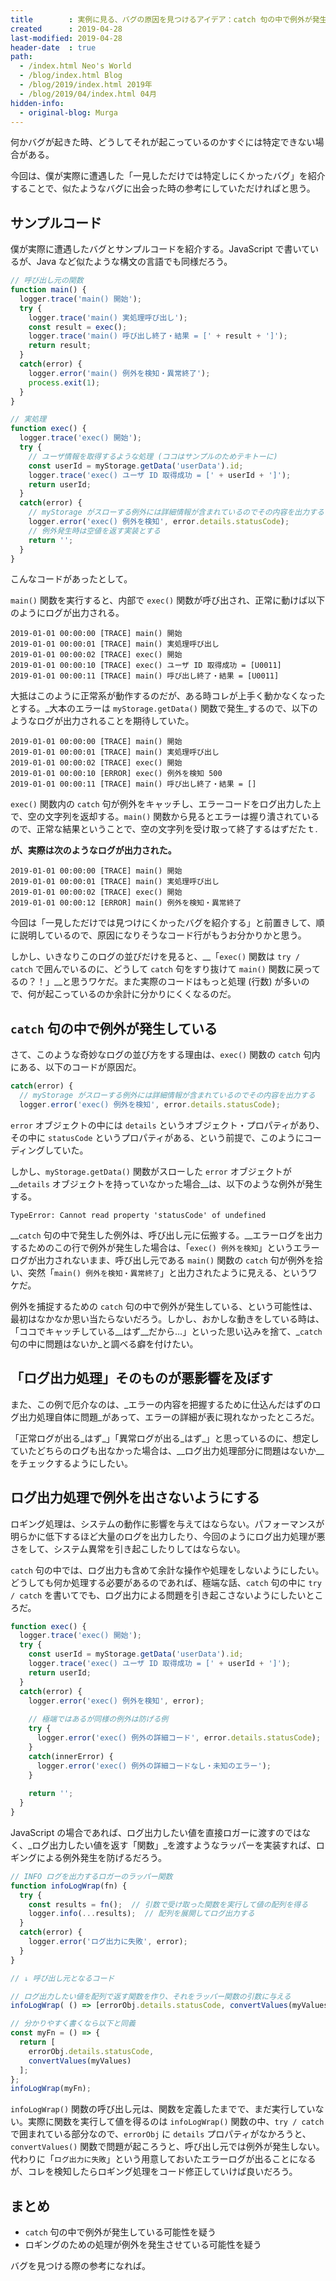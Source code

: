 ```yaml
---
title        : 実例に見る、バグの原因を見つけるアイデア：catch 句の中で例外が発生している
created      : 2019-04-28
last-modified: 2019-04-28
header-date  : true
path:
  - /index.html Neo's World
  - /blog/index.html Blog
  - /blog/2019/index.html 2019年
  - /blog/2019/04/index.html 04月
hidden-info:
  - original-blog: Murga
---
```


何かバグが起きた時、どうしてそれが起こっているのかすぐには特定できない場合がある。

今回は、僕が実際に遭遇した「一見しただけでは特定しにくかったバグ」を紹介することで、似たようなバグに出会った時の参考にしていただければと思う。

## サンプルコード

僕が実際に遭遇したバグとサンプルコードを紹介する。JavaScript で書いているが、Java など似たような構文の言語でも同様だろう。

```javascript
// 呼び出し元の関数
function main() {
  logger.trace('main() 開始');
  try {
    logger.trace('main() 実処理呼び出し');
    const result = exec();
    logger.trace('main() 呼び出し終了・結果 = [' + result + ']');
    return result;
  }
  catch(error) {
    logger.error('main() 例外を検知・異常終了');
    process.exit(1);
  }
}

// 実処理
function exec() {
  logger.trace('exec() 開始');
  try {
    // ユーザ情報を取得するような処理 (ココはサンプルのためテキトーに)
    const userId = myStorage.getData('userData').id;
    logger.trace('exec() ユーザ ID 取得成功 = [' + userId + ']');
    return userId;
  }
  catch(error) {
    // myStorage がスローする例外には詳細情報が含まれているのでその内容を出力する
    logger.error('exec() 例外を検知', error.details.statusCode);
    // 例外発生時は空値を返す実装とする
    return '';
  }
}
```

こんなコードがあったとして。

`main()` 関数を実行すると、内部で `exec()` 関数が呼び出され、正常に動けば以下のようにログが出力される。

```
2019-01-01 00:00:00 [TRACE] main() 開始
2019-01-01 00:00:01 [TRACE] main() 実処理呼び出し
2019-01-01 00:00:02 [TRACE] exec() 開始
2019-01-01 00:00:10 [TRACE] exec() ユーザ ID 取得成功 = [U0011]
2019-01-01 00:00:11 [TRACE] main() 呼び出し終了・結果 = [U0011]
```

大抵はこのように正常系が動作するのだが、ある時コレが上手く動かなくなったとする。_大本のエラーは `myStorage.getData()` 関数で発生_するので、以下のようなログが出力されることを期待していた。

```
2019-01-01 00:00:00 [TRACE] main() 開始
2019-01-01 00:00:01 [TRACE] main() 実処理呼び出し
2019-01-01 00:00:02 [TRACE] exec() 開始
2019-01-01 00:00:10 [ERROR] exec() 例外を検知 500
2019-01-01 00:00:11 [TRACE] main() 呼び出し終了・結果 = []
```

`exec()` 関数内の `catch` 句が例外をキャッチし、エラーコードをログ出力した上で、空の文字列を返却する。`main()` 関数から見るとエラーは握り潰されているので、正常な結果ということで、空の文字列を受け取って終了するはずだたｔ.

__が、実際は次のようなログが出力された。__

```
2019-01-01 00:00:00 [TRACE] main() 開始
2019-01-01 00:00:01 [TRACE] main() 実処理呼び出し
2019-01-01 00:00:02 [TRACE] exec() 開始
2019-01-01 00:00:12 [ERROR] main() 例外を検知・異常終了
```

今回は「一見しただけでは見つけにくかったバグを紹介する」と前置きして、順に説明しているので、原因になりそうなコード行がもうお分かりかと思う。

しかし、いきなりこのログの並びだけを見ると、__「`exec()` 関数は `try / catch` で囲んでいるのに、どうして `catch` 句をすり抜けて `main()` 関数に戻ってるの？！」__と思うワケだ。また実際のコードはもっと処理 (行数) が多いので、何が起こっているのか余計に分かりにくくなるのだ。

## `catch` 句の中で例外が発生している

さて、このような奇妙なログの並び方をする理由は、`exec()` 関数の `catch` 句内にある、以下のコードが原因だ。

```javascript
catch(error) {
  // myStorage がスローする例外には詳細情報が含まれているのでその内容を出力する
  logger.error('exec() 例外を検知', error.details.statusCode);
```

`error` オブジェクトの中には `details` というオブジェクト・プロパティがあり、その中に `statusCode` というプロパティがある、という前提で、このようにコーディングしていた。

しかし、`myStorage.getData()` 関数がスローした `error` オブジェクトが __`details` オブジェクトを持っていなかった場合__は、以下のような例外が発生する。

```
TypeError: Cannot read property 'statusCode' of undefined
```

__`catch` 句の中で発生した例外は、呼び出し元に伝搬する。__エラーログを出力するためのこの行で例外が発生した場合は、「`exec() 例外を検知`」というエラーログが出力されないまま、呼び出し元である `main()` 関数の `catch` 句が例外を拾い、突然「`main() 例外を検知・異常終了`」と出力されたように見える、というワケだ。

例外を捕捉するための `catch` 句の中で例外が発生している、という可能性は、最初はなかなか思い当たらないだろう。しかし、おかしな動きをしている時は、「ココでキャッチしている__はず__だから…」といった思い込みを捨て、_`catch` 句の中に問題はないか_と調べる癖を付けたい。

## 「ログ出力処理」そのものが悪影響を及ぼす

また、この例で厄介なのは、_エラーの内容を把握するために仕込んだはずのログ出力処理自体に問題_があって、エラーの詳細が表に現れなかったところだ。

「正常ログが出る_はず_」「異常ログが出る_はず_」と思っているのに、想定していたどちらのログも出なかった場合は、__ログ出力処理部分に問題はないか__をチェックするようにしたい。

## ログ出力処理で例外を出さないようにする

ロギング処理は、システムの動作に影響を与えてはならない。パフォーマンスが明らかに低下するほど大量のログを出力したり、今回のようにログ出力処理が悪さをして、システム異常を引き起こしたりしてはならない。

`catch` 句の中では、ログ出力も含めて余計な操作や処理をしないようにしたい。どうしても何か処理する必要があるのであれば、極端な話、`catch` 句の中に `try / catch` を書いてでも、ログ出力による問題を引き起こさないようにしたいところだ。

```javascript
function exec() {
  logger.trace('exec() 開始');
  try {
    const userId = myStorage.getData('userData').id;
    logger.trace('exec() ユーザ ID 取得成功 = [' + userId + ']');
    return userId;
  }
  catch(error) {
    logger.error('exec() 例外を検知', error);
    
    // 極端ではあるが同様の例外は防げる例
    try {
      logger.error('exec() 例外の詳細コード', error.details.statusCode);
    }
    catch(innerError) {
      logger.error('exec() 例外の詳細コードなし・未知のエラー');
    }
    
    return '';
  }
}
```

JavaScript の場合であれば、ログ出力したい値を直接ロガーに渡すのではなく、_ログ出力したい値を返す「関数」_を渡すようなラッパーを実装すれば、ロギングによる例外発生を防げるだろう。

```javascript
// INFO ログを出力するロガーのラッパー関数
function infoLogWrap(fn) {
  try {
    const results = fn();  // 引数で受け取った関数を実行して値の配列を得る
    logger.info(...results);  // 配列を展開してログ出力する
  }
  catch(error) {
    logger.error('ログ出力に失敗', error);
  }
}

// ↓ 呼び出し元となるコード

// ログ出力したい値を配列で返す関数を作り、それをラッパー関数の引数に与える
infoLogWrap( () => [errorObj.details.statusCode, convertValues(myValues)] );

// 分かりやすく書くなら以下と同義
const myFn = () => {
  return [
    errorObj.details.statusCode,
    convertValues(myValues)
  ];
};
infoLogWrap(myFn);
```

`infoLogWrap()` 関数の呼び出し元は、関数を定義したまでで、まだ実行していない。実際に関数を実行して値を得るのは `infoLogWrap()` 関数の中、`try / catch` で囲まれている部分なので、`errorObj` に `details` プロパティがなかろうと、`convertValues()` 関数で問題が起ころうと、呼び出し元では例外が発生しない。代わりに「`ログ出力に失敗`」という用意しておいたエラーログが出ることになるが、コレを検知したらロギング処理をコード修正していけば良いだろう。

## まとめ

- `catch` 句の中で例外が発生している可能性を疑う
- ロギングのための処理が例外を発生させている可能性を疑う

バグを見つける際の参考になれば。
